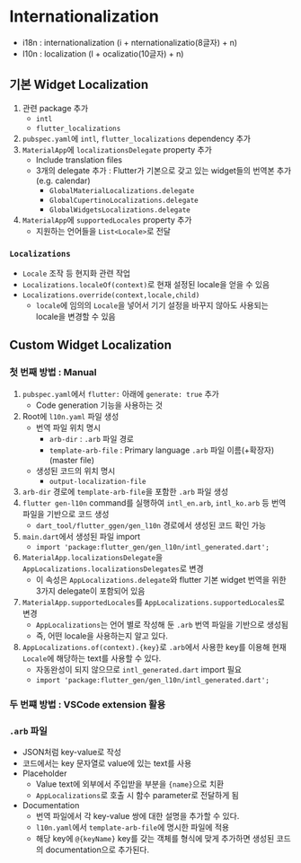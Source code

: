 # Internationalization

- i18n : internationalization (i + nternationalizatio(8글자) + n)
- l10n : localization (l + ocalizatio(10글자) + n)

## 기본 Widget Localization

1. 관련 package 추가
   - `intl`
   - `flutter_localizations`
2. `pubspec.yaml`에 `intl`, `flutter_localizations` dependency 추가
3. `MaterialApp`에 `localizationsDelegate` property 추가
   - Include translation files
   - 3개의 delegate 추가 : Flutter가 기본으로 갖고 있는 widget들의 번역본 추가 (e.g. calendar)
     - `GlobalMaterialLocalizations.delegate`
     - `GlobalCupertinoLocalizations.delegate`
     - `GlobalWidgetsLocalizations.delegate`
4. `MaterialApp`에 `supportedLocales` property 추가
   - 지원하는 언어들을 `List<Locale>`로 전달

### `Localizations`

- `Locale` 조작 등 현지화 관련 작업
- `Localizations.localeOf(context)`로 현재 설정된 locale을 얻을 수 있음
- `Localizations.override(context,locale,child)`
  - `locale`에 임의의 `Locale`을 넣어서 기기 설정을 바꾸지 않아도 사용되는 locale을 변경할 수 있음

## Custom Widget Localization

### 첫 번째 방법 : Manual

1. `pubspec.yaml`에서 `flutter:` 아래에 `generate: true` 추가
   - Code generation 기능을 사용하는 것
2. Root에 `l10n.yaml` 파일 생성
   - 번역 파일 위치 명시
     - `arb-dir` : `.arb` 파일 경로
     - `template-arb-file` : Primary language `.arb` 파일 이름(+확장자) (master file)
   - 생성된 코드의 위치 명시
     - `output-localization-file`
3. `arb-dir` 경로에 `template-arb-file`을 포함한 `.arb` 파일 생성
4. `flutter gen-l10n` command를 실행하여 `intl_en.arb`, `intl_ko.arb` 등 번역 파일을 기반으로 코드 생성
   - `dart_tool/flutter_ggen/gen_l10n` 경로에서 생성된 코드 확인 가능
5. `main.dart`에서 생성된 파일 import
   - `import 'package:flutter_gen/gen_l10n/intl_generated.dart';`
6. `MaterialApp.localizationsDelegate`을 `AppLocalizations.localizationsDelegates`로 변경
   - 이 속성은 `AppLocalizations.delegate`와 flutter 기본 widget 번역을 위한 3가지 delegate이 포함되어 있음
7. `MaterialApp.supportedLocales`를 `AppLocalizations.supportedLocales`로 변경
   - `AppLocalizations`는 언어 별로 작성해 둔 `.arb` 번역 파일을 기반으로 생성됨
   - 즉, 어떤 locale을 사용하는지 알고 있다.
8. `AppLocalizations.of(context).{key}`로 `.arb`에서 사용한 key를 이용해 현재 `Locale`에 해당하는 text를 사용할 수 있다.
   - 자동완성이 되지 않으므로 `intl_generated.dart` import 필요
   - `import 'package:flutter_gen/gen_l10n/intl_generated.dart';`

### 두 번쨰 방법 : VSCode extension 활용

### `.arb` 파일

- JSON처럼 key-value로 작성
- 코드에서는 key 문자열로 value에 있는 text를 사용
- Placeholder
  - Value text에 외부에서 주입받을 부분을 `{name}`으로 치환
  - `AppLocalizations`로 호출 시 함수 parameter로 전달하게 됨
- Documentation
  - 번역 파일에서 각 key-value 쌍에 대한 설명을 추가할 수 있다.
  - `l10n.yaml`에서 `template-arb-file`에 명시한 파일에 적용
  - 해당 key에 `@{keyName}` key를 갖는 객체를 형식에 맞게 추가하면 생성된 코드의 documentation으로 추가된다.
